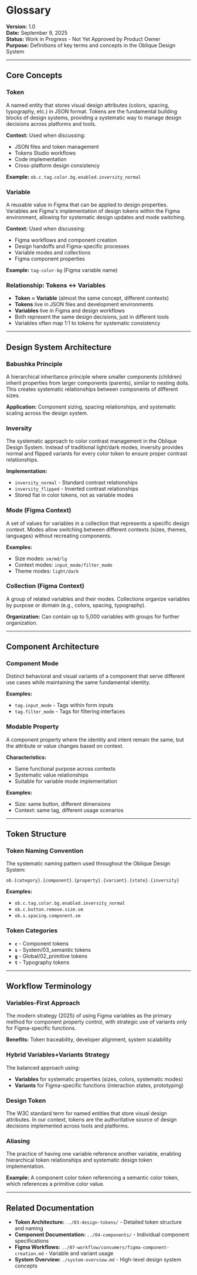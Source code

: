 # Glossary
**Version:** 1.0  
**Date:** September 9, 2025  
**Status:** Work in Progress - Not Yet Approved by Product Owner  
**Purpose:** Definitions of key terms and concepts in the Oblique Design System

---

## Core Concepts

### **Token**
A named entity that stores visual design attributes (colors, spacing, typography, etc.) in JSON format. Tokens are the fundamental building blocks of design systems, providing a systematic way to manage design decisions across platforms and tools.

**Context:** Used when discussing:
- JSON files and token management
- Tokens Studio workflows
- Code implementation
- Cross-platform design consistency

**Example:** `ob.c.tag.color.bg.enabled.inversity_normal`

### **Variable**
A reusable value in Figma that can be applied to design properties. Variables are Figma's implementation of design tokens within the Figma environment, allowing for systematic design updates and mode switching.

**Context:** Used when discussing:
- Figma workflows and component creation
- Design handoffs and Figma-specific processes
- Variable modes and collections
- Figma component properties

**Example:** `tag-color-bg` (Figma variable name)

### **Relationship: Tokens ↔ Variables**
- **Token** ≈ **Variable** (almost the same concept, different contexts)
- **Tokens** live in JSON files and development environments
- **Variables** live in Figma and design workflows
- Both represent the same design decisions, just in different tools
- Variables often map 1:1 to tokens for systematic consistency

---

## Design System Architecture

### **Babushka Principle**
A hierarchical inheritance principle where smaller components (children) inherit properties from larger components (parents), similar to nesting dolls. This creates systematic relationships between components of different sizes.

**Application:** Component sizing, spacing relationships, and systematic scaling across the design system.

### **Inversity**
The systematic approach to color contrast management in the Oblique Design System. Instead of traditional light/dark modes, inversity provides normal and flipped variants for every color token to ensure proper contrast relationships.

**Implementation:** 
- `inversity_normal` - Standard contrast relationships
- `inversity_flipped` - Inverted contrast relationships
- Stored flat in color tokens, not as variable modes

### **Mode (Figma Context)**
A set of values for variables in a collection that represents a specific design context. Modes allow switching between different contexts (sizes, themes, languages) without recreating components.

**Examples:**
- Size modes: `sm/md/lg`
- Context modes: `input_mode/filter_mode`
- Theme modes: `light/dark`

### **Collection (Figma Context)**
A group of related variables and their modes. Collections organize variables by purpose or domain (e.g., colors, spacing, typography).

**Organization:** Can contain up to 5,000 variables with groups for further organization.

---

## Component Architecture

### **Component Mode**
Distinct behavioral and visual variants of a component that serve different use cases while maintaining the same fundamental identity.

**Examples:**
- `tag.input_mode` - Tags within form inputs
- `tag.filter_mode` - Tags for filtering interfaces

### **Modable Property**
A component property where the identity and intent remain the same, but the attribute or value changes based on context.

**Characteristics:**
- Same functional purpose across contexts
- Systematic value relationships
- Suitable for variable mode implementation

**Examples:**
- Size: same button, different dimensions
- Context: same tag, different usage scenarios

---

## Token Structure

### **Token Naming Convention**
The systematic naming pattern used throughout the Oblique Design System:
```
ob.{category}.{component}.{property}.{variant}.{state}.{inversity}
```

**Examples:**
- `ob.c.tag.color.bg.enabled.inversity_normal`
- `ob.c.button.remove.size.sm`
- `ob.s.spacing.component.sm`

### **Token Categories**
- **`c`** - Component tokens
- **`s`** - System/03_semantic tokens  
- **`g`** - Global/02_primitive tokens
- **`t`** - Typography tokens

---

## Workflow Terminology

### **Variables-First Approach**
The modern strategy (2025) of using Figma variables as the primary method for component property control, with strategic use of variants only for Figma-specific functions.

**Benefits:** Token traceability, developer alignment, system scalability

### **Hybrid Variables+Variants Strategy**
The balanced approach using:
- **Variables** for systematic properties (sizes, colors, systematic modes)
- **Variants** for Figma-specific functions (interaction states, prototyping)

### **Design Token**
The W3C standard term for named entities that store visual design attributes. In our context, tokens are the authoritative source of design decisions implemented across tools and platforms.

### **Aliasing**
The practice of having one variable reference another variable, enabling hierarchical token relationships and systematic design token implementation.

**Example:** A component color token referencing a semantic color token, which references a primitive color value.

---

## Related Documentation

- **Token Architecture:** `../03-design-tokens/` - Detailed token structure and naming
- **Component Documentation:** `../04-components/` - Individual component specifications  
- **Figma Workflows:** `../07-workflow/consumers/figma-component-creation.md` - Variable and variant usage
- **System Overview:** `./system-overview.md` - High-level design system concepts
